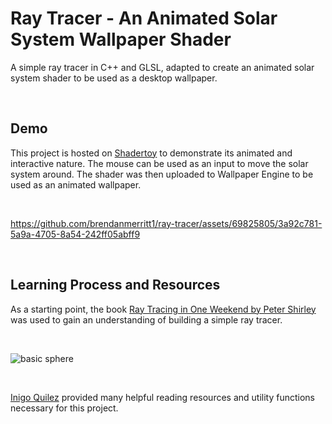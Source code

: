 # Ray Tracer - An Animated Solar System Wallpaper Shader
A simple ray tracer in C++ and GLSL, adapted to create an animated solar system shader to be used as a desktop wallpaper.

<br />

## Demo
This project is hosted on [Shadertoy](https://www.shadertoy.com/view/Dtlyzj) to demonstrate its animated and interactive nature. The mouse can be used as an input to move the solar system around.
The shader was then uploaded to Wallpaper Engine to be used as an animated wallpaper.

<br />



https://github.com/brendanmerritt1/ray-tracer/assets/69825805/3a92c781-5a9a-4705-8a54-242ff05abff9



<br />

## Learning Process and Resources
As a starting point, the book [Ray Tracing in One Weekend by Peter Shirley](https://raytracing.github.io/books/RayTracingInOneWeekend.html) was used to gain an understanding of building a simple ray tracer.

<br/>

![basic sphere](https://github.com/brendanmerritt1/ray-tracer/assets/69825805/9604f558-db98-4835-85c6-0eadb910265d)

<br />

[Inigo Quilez](https://iquilezles.org/articles/) provided many helpful reading resources and utility functions necessary for this project. 
